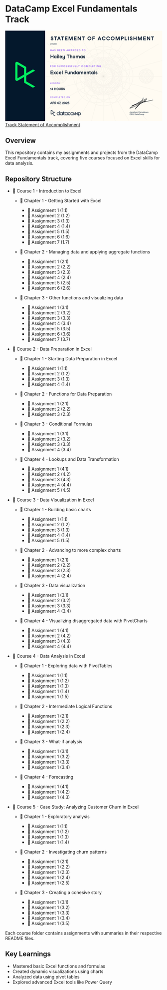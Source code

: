 # DataCamp Excel Fundamentals Track

![Cert](https://github.com/haileyrthomas01/datacamp-excel-fundamentals/blob/main/certs/excelfund.png)
[Track Statement of Accomplishment](https://www.datacamp.com/completed/statement-of-accomplishment/track/9505e5f3355f819b4f3403f4f171563d7dd9cbe1)

## Overview
This repository contains my assignments and projects from the DataCamp Excel Fundamentals track, covering five courses focused on Excel skills for data analysis.

## Repository Structure
- 📂 Course 1 - Introduction to Excel
  - 📂 Chapter 1 - Getting Started with Excel
      - 📂 Assignment 1 (1.1)
      - 📂 Assignment 2 (1.2)
      - 📂 Assignment 3 (1.3)
      - 📂 Assignment 4 (1.4)
      - 📂 Assignment 5 (1.5)
      - 📂 Assignment 6 (1.6)
      - 📂 Assignment 7 (1.7)

  - 📂 Chapter 2 - Managing data and applying aggregate functions
      - 📂 Assignment 1 (2.1)
      - 📂 Assignment 2 (2.2)
      - 📂 Assignment 3 (2.3)
      - 📂 Assignment 4 (2.4)
      - 📂 Assignment 5 (2.5)
      - 📂 Assignment 6 (2.6)

   - 📂 Chapter 3 - Other functions and visualizing data
      - 📂 Assignment 1 (3.1)
      - 📂 Assignment 2 (3.2)
      - 📂 Assignment 3 (3.3)
      - 📂 Assignment 4 (3.4)
      - 📂 Assignment 5 (3.5)
      - 📂 Assignment 6 (3.6)
      - 📂 Assignment 7 (3.7)


- 📂 Course 2 - Data Preparation in Excel
  - 📂 Chapter 1 - Starting Data Preparation in Excel
      - 📂 Assignment 1 (1.1)
      - 📂 Assignment 2 (1.2)
      - 📂 Assignment 3 (1.3)
      - 📂 Assignment 4 (1.4)

   - 📂 Chapter 2 - Functions for Data Preparation
      - 📂 Assignment 1 (2.1)
      - 📂 Assignment 2 (2.2)
      - 📂 Assignment 3 (2.3)

  - 📂 Chapter 3 - Conditional Formulas
      - 📂 Assignment 1 (3.1)
      - 📂 Assignment 2 (3.2)
      - 📂 Assignment 3 (3.3)
      - 📂 Assignment 4 (3.4)

  - 📂 Chapter 4 - Lookups and Data Transformation
      - 📂 Assignment 1 (4.1)
      - 📂 Assignment 2 (4.2)
      - 📂 Assignment 3 (4.3)
      - 📂 Assignment 4 (4.4)
      - 📂 Assignment 5 (4.5)


- 📂 Course 3 - Data Visualization in Excel
  - 📂 Chapter 1 - Building basic charts
      - 📂 Assignment 1 (1.1)
      - 📂 Assignment 2 (1.2)
      - 📂 Assignment 3 (1.3)
      - 📂 Assignment 4 (1.4)
      - 📂 Assignment 5 (1.5)

  - 📂 Chapter 2 - Advancing to more complex charts
      - 📂 Assignment 1 (2.1)
      - 📂 Assignment 2 (2.2)
      - 📂 Assignment 3 (2.3)
      - 📂 Assignment 4 (2.4)

  - 📂 Chapter 3 - Data visualization
      - 📂 Assignment 1 (3.1)
      - 📂 Assignment 2 (3.2)
      - 📂 Assignment 3 (3.3)
      - 📂 Assignment 4 (3.4)

  - 📂 Chapter 4 - Visualizing disaggregated data with PivotCharts
      - 📂 Assignment 1 (4.1)
      - 📂 Assignment 2 (4.2)
      - 📂 Assignment 3 (4.3)
      - 📂 Assignment 4 (4.4)


- 📂 Course 4 - Data Analysis in Excel
  - 📂 Chapter 1 - Exploring data with PivotTables
      - 📂 Assignment 1 (1.1)
      - 📂 Assignment 1 (1.2)
      - 📂 Assignment 1 (1.3)
      - 📂 Assignment 1 (1.4)
      - 📂 Assignment 1 (1.5)

  - 📂 Chapter 2 - Intermediate Logical Functions
      - 📂 Assignment 1 (2.1)
      - 📂 Assignment 1 (2.2)
      - 📂 Assignment 1 (2.3)
      - 📂 Assignment 1 (2.4)

  - 📂 Chapter 3 - What-if analysis
      - 📂 Assignment 1 (3.1)
      - 📂 Assignment 1 (3.2)
      - 📂 Assignment 1 (3.3)
      - 📂 Assignment 1 (3.4)

  - 📂 Chapter 4 - Forecasting
      - 📂 Assignment 1 (4.1)
      - 📂 Assignment 1 (4.2)
      - 📂 Assignment 1 (4.3)


- 📂 Course 5 - Case Study: Analyzing Customer Churn in Excel
  - 📂 Chapter 1 - Exploratory analysis
      - 📂 Assignment 1 (1.1)
      - 📂 Assignment 1 (1.2)
      - 📂 Assignment 1 (1.3)
      - 📂 Assignment 1 (1.4)

   - 📂 Chapter 2 - Investigating churn patterns
      - 📂 Assignment 1 (2.1)
      - 📂 Assignment 1 (2.2)
      - 📂 Assignment 1 (2.3)
      - 📂 Assignment 1 (2.4)
      - 📂 Assignment 1 (2.5)

  - 📂 Chapter 3 - Creating a cohesive story
      - 📂 Assignment 1 (3.1)
      - 📂 Assignment 1 (3.2)
      - 📂 Assignment 1 (3.3)
      - 📂 Assignment 1 (3.4)
      - 📂 Assignment 1 (3.5)

Each course folder contains assignments with summaries in their respective README files.

## Key Learnings
- Mastered basic Excel functions and formulas
- Created dynamic visualizations using charts
- Analyzed data using pivot tables
- Explored advanced Excel tools like Power Query
